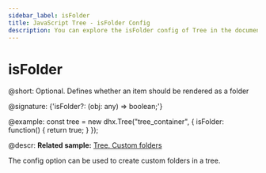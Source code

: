 ```yaml
---
sidebar_label: isFolder
title: JavaScript Tree - isFolder Config 
description: You can explore the isFolder config of Tree in the documentation of the DHTMLX JavaScript UI library. Browse developer guides and API reference, try out code examples and live demos, and download a free 30-day evaluation version of DHTMLX Suite 7.
---
```


# isFolder

@short: Optional. Defines whether an item should be rendered as a folder

@signature: {'isFolder?: (obj: any) => boolean;'}

@example:
const tree = new dhx.Tree("tree_container", {
    isFolder: function() {
	    return true;
    }
});


@descr:
**Related sample:** [Tree. Custom folders](https://snippet.dhtmlx.com/cp43eyra?tag=tree)

The config option can be used to create custom folders in a tree.

